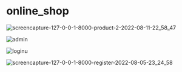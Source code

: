 # online_shop

![screencapture-127-0-0-1-8000-product-2-2022-08-11-22_58_47](https://user-images.githubusercontent.com/79381313/184214267-cd00868f-d8c8-4640-9e13-cb425c2f0ceb.png)


![admin](https://user-images.githubusercontent.com/79381313/183143144-a57f87cf-2888-4ee1-b9f0-ee4ce750c3ed.png)


![loginu](https://user-images.githubusercontent.com/79381313/183143176-8509efc7-cba3-4ebf-b40d-2fc9ba25959b.png)


![screencapture-127-0-0-1-8000-register-2022-08-05-23_24_58](https://user-images.githubusercontent.com/79381313/183143215-b1967506-ea13-49f2-8321-04a10daa2dd8.png)


